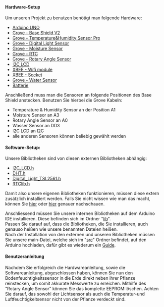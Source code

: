 #### Hardware-Setup
Um unseren Projekt zu benutzen benötigt man folgende Hardware:
- [Arduino UNO](https://www.seeedstudio.com/Arduino-Uno-Rev3-p-2995.html)
- [Grove - Base Shield V2](https://www.seeedstudio.com/Base-Shield-V2-p-1378.html)
- [Grove - Temperature&Humidity Sensor Pro](https://www.seeedstudio.com/Grove-Temperature%26Humidity-Sensor-Pro%EF%BC%88AM2302%EF%BC%89-p-838.html)
- [Grove - Digital Light Sensor](https://www.seeedstudio.com/Grove-Digital-Light-Sensor-p-1281.html)
- [Grove - Moisture Sensor](https://www.seeedstudio.com/Grove-Moisture-Sensor-p-955.html)
- [Grove - RTC](https://www.seeedstudio.com/Grove-RTC-p-758.html)
- [Grove - Rotary Angle Sensor](https://www.seeedstudio.com/Grove-Rotary-Angle-Sensor-p-770.html)
- [I2C LCD](https://www.seeedstudio.com/I2C_LCD-\(With-universal-Grove-cable\)-p-2601.html)
- [XBEE - Wifi module](https://www.seeedstudio.com/XBee-Wi-Fi-Module-2400MHz-72000Kbps-20-Pin-XB2B-WFPT-001-p-1965.html)
- [XBEE - Socket](https://www.seeedstudio.com/Grove-Bee-Socket-p-1449.html)
- [Grove - Water Sensor](https://www.seeedstudio.com/Grove-Water-Sensor-p-748.html)
- [Batterie](https://www.google.de/search?q=cr1225+3V&spell=1&sa=X&ved=0ahUKEwigjaHegIDcAhVSYVAKHWDeC3gQBQglKAA&biw=1536&bih=743&dpr=1.25)

Anschließend muss man die Sensoren an folgende Positionen des Base Shield anstecken. Benutzen Sie hierbei die Grove Kabeln:
- Temperature & Humidity Sensor an der Position A1
- Moisture Sensor an A3
- Rotary Angle Sensor an A0
- Wasser Sensor an DD3
- I2C LCD an I2C
- alle anderen Sensoren können beliebig gewählt werden

#### Software-Setup:
Unsere Bibliotheken sind von diesen externen Bibliotheken abhängig:
- [I2C_LCD.h](https://github.com/SparkingStudio/I2C_LCD/blob/master/resources/I2C_LCD_Library.zip)
- [DHT.h](https://github.com/adafruit/DHT-sensor-library)
- [Digital_Light_TSL2561.h](https://github.com/Seeed-Studio/Grove_Digital_Light_Sensor)
- [RTClib.h](https://github.com/adafruit/RTClib)


Damit also unsere eigenen Bibliotheken funktionieren, müssen diese extern zusätzlich installiert werden.
Falls Sie nicht wissen wie man das macht, können Sie [hier](http://wiki.seeedstudio.com/How_to_install_Arduino_Library/) oder [hier](https://www.arduino.cc/en/Guide/Libraries) genauer nachschauen.

Anschliessend müssen Sie unsere internen Bibliotheken auf dem Arduino IDE installieren.
Diese befinden sich im Ordner "[lib](https://gitlab.tubit.tu-berlin.de/mhaug/pcps/tree/develop/arduino/lib)".  
Passen Sie darauf auf, dass die Bibliotheken, die Sie installieren, auch genauso heißen wie unsere benannten Dateien heißen.  
Nach der Installation von den externen und unseren Bibliotheken müssen Sie unsere main-Datei, welche sich im "[src](https://gitlab.tubit.tu-berlin.de/mhaug/pcps/tree/develop/arduino/src)" Ordner befindet, auf den Arduino hochladen, 
dafür gibt es wiederum ein [Guide](http://wiki.seeedstudio.com/Upload_Code/).

#### Benutzeranleitung
Nachdem Sie erfolgreich die Hardwareanleitung, sowie die Softwareanleitung, abgeschlossen haben, können Sie nun
den Bodenfeuchtigkeitssensor in die Erde direkt neben ihrer Pflanze reinstecken, um somit akkurate Messwerte zu erreichen.
Mithilfe des "Rotary Angle Sensor" können Sie das komplette EEPROM löschen.
Achten Sie darauf, das sowohl der Lichtsensor als auch die Temperatur-und Luftfeuchtigkeitsensor nicht von der Pflanze verdeckt sind.
